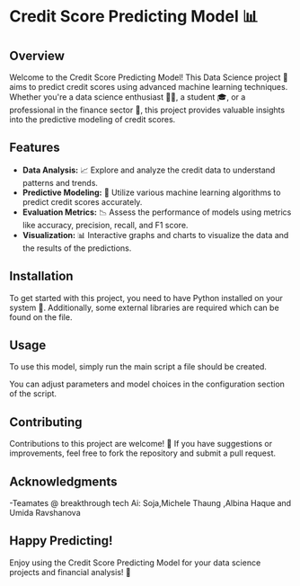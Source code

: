 # Credit Score Predicting Model 📊

## Overview
Welcome to the Credit Score Predicting Model! This Data Science project 🧪 aims to predict credit scores using advanced machine learning techniques. Whether you're a data science enthusiast 👩‍💻, a student 🎓, or a professional in the finance sector 💼, this project provides valuable insights into the predictive modeling of credit scores.

## Features
- **Data Analysis:** 📈 Explore and analyze the credit data to understand patterns and trends.
- **Predictive Modeling:** 🤖 Utilize various machine learning algorithms to predict credit scores accurately.
- **Evaluation Metrics:** 📉 Assess the performance of models using metrics like accuracy, precision, recall, and F1 score.
- **Visualization:** 📊 Interactive graphs and charts to visualize the data and the results of the predictions.

## Installation
To get started with this project, you need to have Python installed on your system 🐍. Additionally, some external libraries are required which can be found on the file.

## Usage
To use this model, simply run the main script a file should be created.

You can adjust parameters and model choices in the configuration section of the script.

## Contributing
Contributions to this project are welcome! 🌟 If you have suggestions or improvements, feel free to fork the repository and submit a pull request.



## Acknowledgments
-Teamates @ breakthrough tech Ai: Soja,Michele Thaung ,Albina Haque and Umida Ravshanova


## Happy Predicting!
Enjoy using the Credit Score Predicting Model for your data science projects and financial analysis! 🚀
